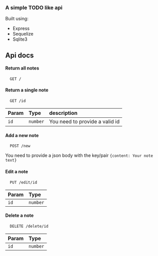 ### A simple TODO like api

Built using:
- Express
- Sequelize
- Sqlite3


## Api docs

#### Return all notes

```http
  GET /
```


#### Return a single note

```http
  GET /id
```

| Param   | Type       | description
| :---------- | :--------- | :---------
| `id`      | `number` | You need to provide a valid id

#### Add a new note

```http
  POST /new
```
 You need to provide a json body with the key/pair `{content: Your note text}`


#### Edit a note

```http
  PUT /edit/id
```

| Param   | Type       |
| :---------- | :--------- |
| `id`      | `number` |

#### Delete a note

```http
  DELETE /delete/id
```

| Param   | Type       |
| :---------- | :--------- |
| `id`      | `number` |




